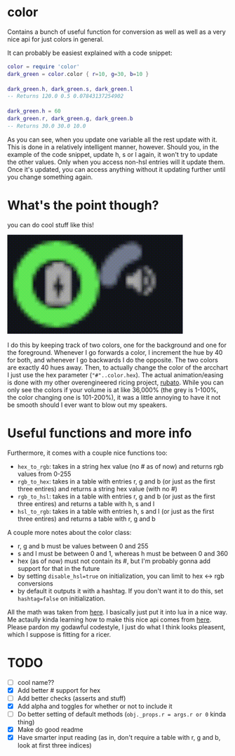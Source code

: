 # color
Contains a bunch of useful function for conversion as well as well as a very nice api for just colors in general.

It can probably be easiest explained with a code snippet:
```lua
color = require 'color'
dark_green = color.color { r=10, g=30, b=10 }

dark_green.h, dark_green.s, dark_green.l
-- Returns 120.0 0.5 0.07843137254902

dark_green.h = 60
dark_green.r, dark_green.g, dark_green.b
-- Returns 30.0 30.0 10.0
```
As you can see, when you update one variable all the rest update with it. This is done in a relatively intelligent 
manner, however. Should you, in the example of the code snippet, update h, s or l again, it won't try to update the 
other values. Only when you access non-hsl entries will it update them. Once it's updated, you can access anything 
without it updating further until you change something again.

# What's the point though?
you can do cool stuff like this!

![Spinny Volume Thing](./images/spinny.gif)

I do this by keeping track of two colors, one for the background and one for
the foreground. Whenever I go forwards a color, I increment the hue by 40 for
both, and whenever I go backwards I do the opposite. The two colors are exactly
40 hues away. Then, to actually change the color of the arcchart I just use the
hex parameter (`"#"..color.hex`). The actual animation/easing is done with my
other overengineered ricing project, [rubato](https://github.com/andOrlando/rubato). 
While you can only see the colors if your volume is at like 36,000% (the grey
is 1-100%, the color changing one is 101-200%), it was a little annoying to have
it not be smooth should I ever want to blow out my speakers.

# Useful functions and more info
Furthermore, it comes with a couple nice functions too:
- `hex_to_rgb`: takes in a string hex value (no # as of now) and returns rgb values from 0-255
- `rgb_to_hex`: takes in a table with entries r, g and b (or just as the first three entires) and returns a string hex value (with no #)
- `rgb_to_hsl`: takes in a table with entries r, g and b (or just as the first three entires) and returns a table with h, s and l
- `hsl_to_rgb`: takes in a table with entries h, s and l (or just as the first three entires) and returns a table with r, g and b

A couple more notes about the color class:
- r, g and b must be values between 0 and 255
- s and l must be between 0 and 1, whereas h must be between 0 and 360
- hex (as of now) must not contain its #, but I'm probably gonna add support for that in the future
- by setting `disable_hsl=true` on initialization, you can limit to hex <-> rgb conversions
- by default it outputs it with a hashtag. If you don't want it to do this, set `hashtag=false` on initialization.

All the math was taken from [here](https://www.niwa.nu/2013/05/math-behind-colorspace-conversions-rgb-hsl/). 
I basically just put it into lua in a nice way. Me actaully kinda learning how to make this nice api comes
from [here](https://ebens.me/post/implementing-proper-gettersetters-in-lua). Please pardon my godawful codestyle,
I just do what I think looks pleasent, which I suppose is fitting for a ricer.

# TODO
- [ ] cool name??
- [X] Add better # support for hex
- [ ] Add better checks (asserts and stuff)
- [X] Add alpha and toggles for whether or not to include it
- [ ] Do better setting of default methods (`obj._props.r = args.r or 0` kinda thing)
- [X] Make do good readme
- [X] Have smarter input reading (as in, don't require a table with r, g and b, look at first three indices)
